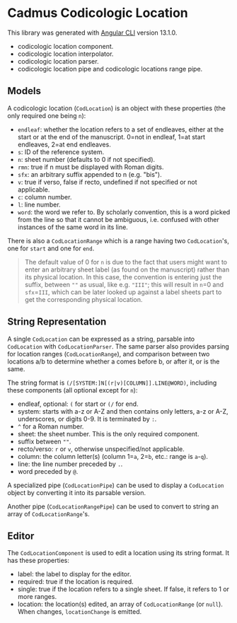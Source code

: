 # Cadmus Codicologic Location

This library was generated with [Angular CLI](https://github.com/angular/angular-cli) version 13.1.0.

- codicologic location component.
- codicologic location interpolator.
- codicologic location parser.
- codicologic location pipe and codicologic locations range pipe.

## Models

A codicologic location (`CodLocation`) is an object with these properties (the only required one being `n`):

- `endleaf`: whether the location refers to a set of endleaves, either at the start or at the end of the manuscript. 0=not in endleaf, 1=at start endleaves, 2=at end endleaves.
- `s`: ID of the reference system.
- `n`: sheet number (defaults to 0 if not specified).
- `rmn`: true if n must be displayed with Roman digits.
- `sfx`: an arbitrary suffix appended to n (e.g. "bis").
- `v`: true if verso, false if recto, undefined if not specified or not applicable.
- `c`: column number.
- `l`: line number.
- `word`: the word we refer to. By scholarly convention, this is a word picked from the line so that it cannot be ambiguous, i.e. confused with other instances of the same word in its line.

There is also a `CodLocationRange` which is a range having two `CodLocation`'s, one for `start` and one for `end`.

>The default value of 0 for `n` is due to the fact that users might want to enter an arbitrary sheet label (as found on the manuscript) rather than its physical location. In this case, the convention is entering just the suffix, between `""` as usual, like e.g. `"III"`; this will result in `n`=0 and `sfx`=`III`, which can be later looked up against a label sheets part to get the corresponding physical location.

## String Representation

A single `CodLocation` can be expressed as a string, parsable into `CodLocation` with `CodLocationParser`. The same parser also provides parsing for location ranges (`CodLocationRange`), and comparison between two locations a/b to determine whether a comes before b, or after it, or is the same.

The string format is `(/[SYSTEM:]N[(r|v)[COLUMN]].LINE@WORD)`, including these components (all optional except for `n`):

- endleaf, optional: `(` for start or `(/` for end.
- system: starts with a-z or A-Z and then contains only letters, a-z or A-Z, underscores, or digits 0-9. It is terminated by `:`.
- `^` for a Roman number.
- sheet: the sheet number. This is the only required component.
- suffix between `""`.
- recto/verso: `r` or `v`, otherwise unspecified/not applicable.
- column: the column letter(s) (column 1=`a`, 2=`b`, etc.: range is `a`-`q`).
- line: the line number preceded by `.`.
- word preceded by `@`.

A specialized pipe (`CodLocationPipe`) can be used to display a `CodLocation` object by converting it into its parsable version.

Another pipe (`CodLocationRangePipe`) can be used to convert to string an array of `CodLocationRange`'s.

## Editor

The `CodLocationComponent` is used to edit a location using its string format. It has these properties:

- label: the label to display for the editor.
- required: true if the location is required.
- single: true if the location refers to a single sheet. If false, it refers to 1 or more ranges.
- location: the location(s) edited, an array of `CodLocationRange` (or `null`). When changes, `locationChange` is emitted.
